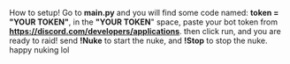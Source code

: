 How to setup! Go to **main.py** and you will find some code named: **token = "YOUR TOKEN"**, in the **"YOUR TOKEN**" space, paste your bot token from **https://discord.com/developers/applications**. then click run, and you are ready to raid! send **!Nuke** to start the nuke, and **!Stop** to stop the nuke. happy nuking lol
